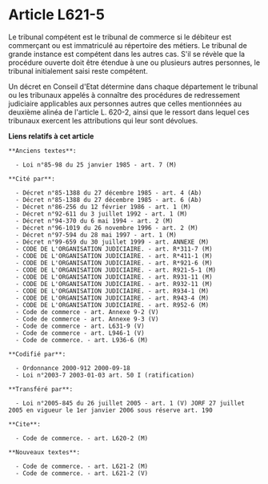 # Article L621-5

Le tribunal compétent est le tribunal de commerce si le débiteur est commerçant ou est immatriculé au répertoire des métiers.
Le tribunal de grande instance est compétent dans les autres cas. S'il se révèle que la procédure ouverte doit être étendue à
une ou plusieurs autres personnes, le tribunal initialement saisi reste compétent.

Un décret en Conseil d'Etat détermine dans chaque département le tribunal ou les tribunaux appelés à connaître des procédures
de redressement judiciaire applicables aux personnes autres que celles mentionnées au deuxième alinéa de l'article L. 620-2,
ainsi que le ressort dans lequel ces tribunaux exercent les attributions qui leur sont dévolues.

**Liens relatifs à cet article**

	**Anciens textes**:

	  - Loi n°85-98 du 25 janvier 1985 - art. 7 (M)

	**Cité par**:

	  - Décret n°85-1388 du 27 décembre 1985 - art. 4 (Ab)
	  - Décret n°85-1388 du 27 décembre 1985 - art. 6 (Ab)
	  - Décret n°86-256 du 12 février 1986 - art. 1 (M)
	  - Décret n°92-611 du 3 juillet 1992 - art. 1 (M)
	  - Décret n°94-370 du 6 mai 1994 - art. 2 (M)
	  - Décret n°96-1019 du 26 novembre 1996 - art. 2 (M)
	  - Décret n°97-594 du 28 mai 1997 - art. 1 (M)
	  - Décret n°99-659 du 30 juillet 1999 - art. ANNEXE (M)
	  - CODE DE L'ORGANISATION JUDICIAIRE. - art. R*311-7 (M)
	  - CODE DE L'ORGANISATION JUDICIAIRE. - art. R*411-1 (M)
	  - CODE DE L'ORGANISATION JUDICIAIRE. - art. R*921-6 (M)
	  - CODE DE L'ORGANISATION JUDICIAIRE. - art. R921-5-1 (M)
	  - CODE DE L'ORGANISATION JUDICIAIRE. - art. R931-11 (M)
	  - CODE DE L'ORGANISATION JUDICIAIRE. - art. R932-11 (M)
	  - CODE DE L'ORGANISATION JUDICIAIRE. - art. R934-1 (M)
	  - CODE DE L'ORGANISATION JUDICIAIRE. - art. R943-4 (M)
	  - CODE DE L'ORGANISATION JUDICIAIRE. - art. R952-6 (M)
	  - Code de commerce - art. Annexe 9-2 (V)
	  - Code de commerce - art. Annexe 9-3 (V)
	  - Code de commerce - art. L631-9 (V)
	  - Code de commerce - art. L946-1 (V)
	  - Code de commerce. - art. L936-6 (M)

	**Codifié par**:

	  - Ordonnance 2000-912 2000-09-18
	  - Loi n°2003-7 2003-01-03 art. 50 I (ratification)

	**Transféré par**:

	  - Loi n°2005-845 du 26 juillet 2005 - art. 1 (V) JORF 27 juillet 2005 en vigueur le 1er janvier 2006 sous réserve art. 190

	**Cite**:

	  - Code de commerce. - art. L620-2 (M)

	**Nouveaux textes**:

	  - Code de commerce. - art. L621-2 (M)
	  - Code de commerce. - art. L621-2 (V)
